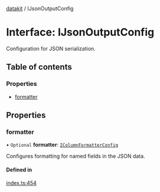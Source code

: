 [datakit](../README.md) / IJsonOutputConfig

# Interface: IJsonOutputConfig

Configuration for JSON serialization.

## Table of contents

### Properties

- [formatter](IJsonOutputConfig.md#formatter)

## Properties

### formatter

• `Optional` **formatter**: [`IColumnFormatterConfig`](IColumnFormatterConfig.md)

Configures formatting for named fields in the JSON data.

#### Defined in

[index.ts:454](https://github.com/data-forge-notebook/datakit/blob/a275a26/src/index.ts#L454)
